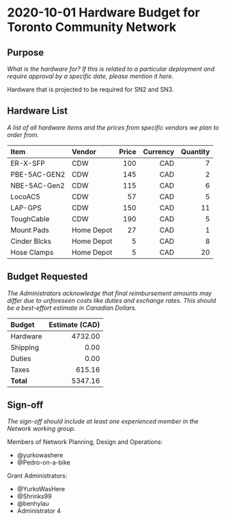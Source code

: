 # 2020-10-01 Hardware Budget for Toronto Community Network

## Purpose

_What is the hardware for? If this is related to a particular deployment and require approval by a specific date, please mention it here._

Hardware that is projected to be required for SN2 and SN3.

## Hardware List

_A list of all hardware items and the prices from specific vendors we plan to order from._

| Item        | Vendor     | Price  | Currency | Quantity | 
|:------------|:-----------|-------:|---------:|---------:|
| ER-X-SFP    | CDW        |  100   |   CAD    |        7 |
| PBE-5AC-GEN2| CDW        |  145   |   CAD    |        2 |
| NBE-5AC-Gen2| CDW        |  115   |   CAD    |        6 |
| LocoAC5     | CDW        |   57   |   CAD    |        5 |
| LAP-GPS     | CDW        |  150   |   CAD    |       11 |
| ToughCable  | CDW        |  190   |   CAD    |        5 |
| Mount Pads  | Home Depot |   27   |   CAD    |        1 |
| Cinder Blcks| Home Depot |    5   |   CAD    |        8 |
| Hose Clamps | Home Depot |    5   |   CAD    |       20 |


## Budget Requested

_The Administrators acknowledge that final reimbursement amounts may differ due to unforeseen costs like duties and exchange rates. This should be a best-effort estimate in Canadian Dollars._

| Budget    | Estimate (CAD) |
|:----------|---------------:|
| Hardware  |        4732.00 |
| Shipping  |           0.00 |
| Duties    |           0.00 |
| Taxes     |         615.16 |
| **Total** |        5347.16 |

## Sign-off

_The sign-off should include at least one experienced member in the Network working group._

Members of Network Planning, Design and Operations:
- @yurkowashere
- @Pedro-on-a-bike

Grant Administrators:
- @YurkoWasHere 
- @Shrinks99
- @benhylau 
- Administrator 4
